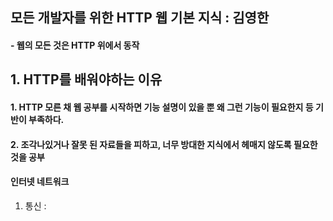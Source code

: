 ## 모든 개발자를 위한 HTTP 웹 기본 지식 : 김영한

#### - 웹의 모든 것은 HTTP 위에서 동작

## 1. HTTP를 배워야하는 이유

#### 1. HTTP 모른 채 웹 공부를 시작하면 기능 설명이 있을 뿐 왜 그런 기능이 필요한지 등 기반이 부족하다. 

#### 2. 조각나있거나 잘못 된 자료들을 피하고, 너무 방대한 지식에서 헤매지 않도록 필요한 것을 공부



#### 인터넷 네트워크

1. 통신 : 




